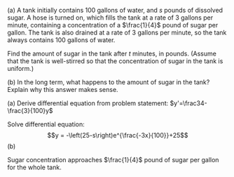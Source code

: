 (a) A tank initially contains $100$ gallons of water, and $s$ pounds of dissolved sugar. A hose is turned on, which fills the tank at a rate of $3$ gallons per minute, containing a concentration of a $\frac{1}{4}$ pound of sugar per gallon. The tank is also drained at a rate of $3$ gallons per minute, so the tank always contains $100$ gallons of water.

Find the amount of sugar in the tank after $t$ minutes, in pounds. (Assume that the tank is well-stirred so that the concentration of sugar in the tank is uniform.)

(b) In the long term, what happens to the amount of sugar in the tank? Explain why this answer makes sense.

(a)
Derive differential equation from problem statement: $y'=\frac34-\frac{3}{100}y$

Solve differential equation:
$$y = -\left(25-s\right)e^{\frac{-3x}{100}}+25$$
(b)

Sugar concentration approaches $\frac{1}{4}$ pound of sugar per gallon for the whole tank. 